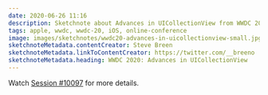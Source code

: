 ```yaml
---
date: 2020-06-26 11:16
description: Sketchnote about Advances in UICollectionView from WWDC 2020
tags: apple, wwdc, wwdc-20, iOS, online-conference
image: images/sketchnotes/wwdc20-advances-in-uicollectionview-small.jpg
sketchnoteMetadata.contentCreator: Steve Breen
sketchnoteMetadata.linkToContentCreator: https://twitter.com/__breeno
sketchnoteMetadata.heading: WWDC 2020: Advances in UICollectionView
---
```


Watch [Session #10097](https://developer.apple.com/videos/play/wwdc2020/10097/) for more details.
